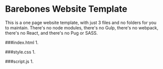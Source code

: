 # Barebones Website Template

This is a one page website template, with just 3 files and no folders for you to maintain. There's no node modules, there's no Gulp, there's no webpack, there's no React, and there's no Pug or SASS.

###index.html
1. 

###style.css
1. 

###script.js
1. 

